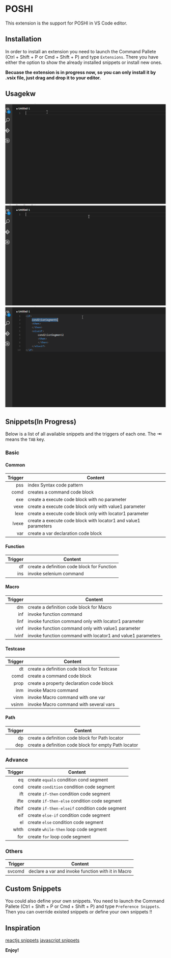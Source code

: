 # POSHI

This extension is the support for POSHI in VS Code editor.

## Installation
In order to install an extension you need to launch the Command Pallete (Ctrl + Shift + P or Cmd + Shift + P) and type `Extensions`. There you have either the option to show the already installed snippets or install new ones.

**Becuase the extension is in progress now, so you can only install it by .vsix file, just drag and drop it to your editor.**

## Usagekw
![create new testcase](./images/demo1.gif)
![invoke macro with var](./images/demo2.gif)
![if-then-else style](./images/demo3.gif)

## Snippets(In Progress)

Below is a list of all available snippets and the triggers of each one. The **⇥** means the `TAB` key.

### Basic

#### Common
| Trigger  | Content |
| -------: | ------- |
| pss | index Syntax code pattern |
| comd | creates a command code block |
| exe | create a execute code block with no parameter |
| vexe | create a execute code block only with value1 parameter |
| lexe | create a execute code block only with locator1 parameter |
| lvexe | create a execute code block with locator1 and value1 parameters |
| var | create a var declaration code block |

#### Function
| Trigger  | Content |
| -------: | ------- |
| df | create a definition code block for Function |
| ins | invoke selenium command |

#### Macro
| Trigger  | Content |
| -------: | ------- |
| dm | create a definition code block for Macro |
| inf | invoke function command |
| linf | invoke function command only with locator1 parameter |
| vinf | invoke function command only with value1 parameter |
| lvinf | invoke function command with locator1 and value1 parameters |

#### Testcase
| Trigger  | Content |
| -------: | ------- |
| dt | create a definition code block for Testcase |
| comd | create a command code block |
| prop | create a property declaration code block |
| inm | invoke Macro command |
| vinm | invoke Macro command with one var |
| vsinm | invoke Macro command with several vars |

#### Path
| Trigger  | Content |
| -------: | ------- |
| dp | create a definition code block for Path locator |
| dep | create a definition code block for empty Path locator |

### Advance
| Trigger  | Content |
| -------: | ------- |
| eq | create `equals` condition cond segment |
| cond | create `condition` condition code segment |
| ift | create `if-then` condition code segment |
| ifte | create `if-then-else` condition code segment |
| ifteif | create `if-then-elseif` condition code segment |
| eif | create `else-if` condition code segment |
| el | create `else` condition code segment |
| whth | create `while-then` loop code segment| 
| for | create `for` loop code segment |

### Others
| Trigger  | Content |
| -------: | ------- |
| svcomd | declare a var and invoke function with it in Macro |




## Custom Snippets
You could also define your own snippets. You need to launch the Command Pallete (Ctrl + Shift + P or Cmd + Shift + P) and type `Preference Snippets`. Then you can override existed snippets or define your own snippets !!

## Inspiration
[reactjs snippets](https://github.com/xabikos/vscode-react)
[javascript snippets](https://github.com/xabikos/vscode-javascript)

**Enjoy!**